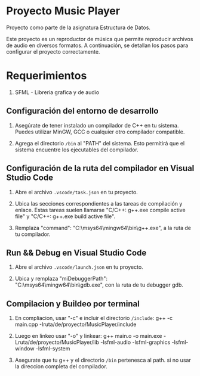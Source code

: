 # Proyecto Music Player

Proyecto como parte de la asignatura Estructura de Datos.

Este proyecto es un reproductor de música que permite reproducir archivos de audio en diversos formatos. A continuación, se detallan los pasos para configurar el proyecto correctamente.

# Requerimientos

1. SFML - Libreria grafica y de audio

## Configuración del entorno de desarrollo

1. Asegúrate de tener instalado un compilador de C++ en tu sistema. Puedes utilizar MinGW, GCC o cualquier otro compilador compatible.

2. Agrega el directorio `/bin` al "PATH" del sistema. Esto permitirá que el sistema encuentre los ejecutables del compilador.

## Configuración de la ruta del compilador en Visual Studio Code

1. Abre el archivo `.vscode/task.json` en tu proyecto.

2. Ubica las secciones correspondientes a las tareas de compilación y enlace. Estas tareas suelen llamarse "C/C++: g++.exe compile active file" y "C/C++: g++.exe build active file".

3. Remplaza "command": "C:\\msys64\\mingw64\\bin\\g++.exe", a la ruta de tu compilador.

## Run && Debug en Visual Studio Code

1. Abre el archivo `.vscode/launch.json` en tu proyecto.

2. Ubica y remplaza "miDebuggerPath": "C:\\msys64\\mingw64\\bin\\gdb.exe", con la ruta de tu debugger gdb.

## Compilacion y Buildeo por terminal

1. En compliacion, usar "-c" e incluir el directorio `/include`:
                g++ -c main.cpp -Iruta/de/proyecto/MusicPlayer/include

2. Luego en linkeo usar "-o" y linkear: 
                g++ main.o -o main.exe -Lruta/de/proyecto/MusicPlayer/lib -lsfml-audio -lsfml-graphics -lsfml-window -lsfml-system

3. Asegurate que tu g++ y el directorio `/bin` pertenesca al path. si no usar la direccion completa del compilador.
